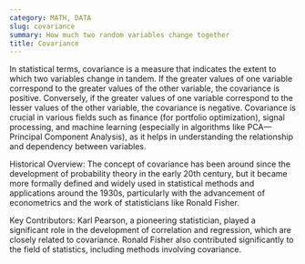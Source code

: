 ```yaml
---
category: MATH, DATA
slug: covariance
summary: How much two random variables change together
title: Covariance
---
```


In statistical terms, covariance is a measure that indicates the extent to which two variables change in tandem. If the greater values of one variable correspond to the greater values of the other variable, the covariance is positive. Conversely, if the greater values of one variable correspond to the lesser values of the other variable, the covariance is negative.  Covariance is crucial in various fields such as finance (for portfolio optimization), signal processing, and machine learning (especially in algorithms like PCA—Principal Component Analysis), as it helps in understanding the relationship and dependency between variables.

Historical Overview: The concept of covariance has been around since the development of probability theory in the early 20th century, but it became more formally defined and widely used in statistical methods and applications around the 1930s, particularly with the advancement of econometrics and the work of statisticians like Ronald Fisher.

Key Contributors: Karl Pearson, a pioneering statistician, played a significant role in the development of correlation and regression, which are closely related to covariance. Ronald Fisher also contributed significantly to the field of statistics, including methods involving covariance.